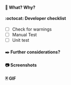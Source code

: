 #### :violin: What? Why?

<!--- Describe the problems to solve -->

#### :octocat: Developer checklist

- [ ] Check for warnings
- [ ] Manual Test
- [ ] Unit test

#### :black_nib: Further considerations?

<!--- Add extra information related with the PR -->

#### :camera: Screenshots

<!--- Visual changes -->

#### :black_joker: GIF

<!--- ![](add me) -->
